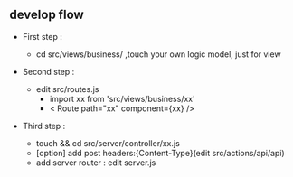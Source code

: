 ## develop flow 
- First step :
  - cd src/views/business/ ,touch your own logic model,
just for view 

- Second step :
  - edit src/routes.js 
    - import xx from 'src/views/business/xx'
    - < Route path="xx" component={xx} />

- Third step :
  - touch && cd src/server/controller/xx.js
  - [option] add post headers:{Content-Type}(edit src/actions/api/api)
  - add server router : edit server.js
  
